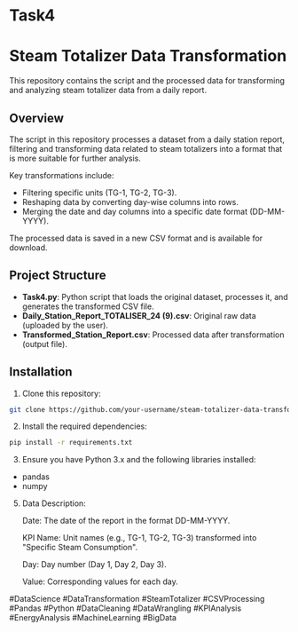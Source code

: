 # Task4
# Steam Totalizer Data Transformation

This repository contains the script and the processed data for transforming and analyzing steam totalizer data from a daily report.

## Overview

The script in this repository processes a dataset from a daily station report, filtering and transforming data related to steam totalizers into a format that is more suitable for further analysis.

Key transformations include:
- Filtering specific units (TG-1, TG-2, TG-3).
- Reshaping data by converting day-wise columns into rows.
- Merging the date and day columns into a specific date format (DD-MM-YYYY).

The processed data is saved in a new CSV format and is available for download.

## Project Structure

- **Task4.py**: Python script that loads the original dataset, processes it, and generates the transformed CSV file.
- **Daily_Station_Report_TOTALISER_24 (9).csv**: Original raw data (uploaded by the user).
- **Transformed_Station_Report.csv**: Processed data after transformation (output file).

## Installation

1. Clone this repository:
```bash
git clone https://github.com/your-username/steam-totalizer-data-transformation.git
```

2. Install the required dependencies:
```bash
pip install -r requirements.txt
```

3. Ensure you have Python 3.x and the following libraries installed:

- pandas
- numpy

5. Data Description:

   Date: The date of the report in the format DD-MM-YYYY.
   
   KPI Name: Unit names (e.g., TG-1, TG-2, TG-3) transformed into "Specific Steam Consumption".
   
   Day: Day number (Day 1, Day 2, Day 3).
   
   Value: Corresponding values for each day.






#DataScience #DataTransformation #SteamTotalizer #CSVProcessing #Pandas #Python #DataCleaning #DataWrangling #KPIAnalysis #EnergyAnalysis #MachineLearning #BigData
